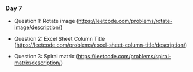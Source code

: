 ### Day 7
- Question 1: Rotate image (https://leetcode.com/problems/rotate-image/description/)
  

- Question 2: Excel Sheet Column Title (https://leetcode.com/problems/excel-sheet-column-title/description/) 


- Question 3: Spiral matrix (https://leetcode.com/problems/spiral-matrix/description/)

 